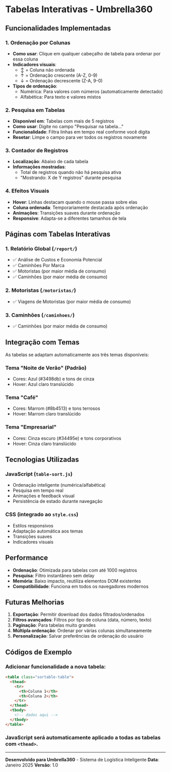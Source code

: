 # Tabelas Interativas - Umbrella360

## Funcionalidades Implementadas

### 1. Ordenação por Colunas
- **Como usar**: Clique em qualquer cabeçalho de tabela para ordenar por essa coluna
- **Indicadores visuais**: 
  - ↕ = Coluna não ordenada
  - ↑ = Ordenação crescente (A-Z, 0-9)
  - ↓ = Ordenação decrescente (Z-A, 9-0)
- **Tipos de ordenação**:
  - Numérica: Para valores com números (automaticamente detectado)
  - Alfabética: Para texto e valores mistos

### 2. Pesquisa em Tabelas
- **Disponível em**: Tabelas com mais de 5 registros
- **Como usar**: Digite no campo "Pesquisar na tabela..." 
- **Funcionalidade**: Filtra linhas em tempo real conforme você digita
- **Resetar**: Limpe o campo para ver todos os registros novamente

### 3. Contador de Registros
- **Localização**: Abaixo de cada tabela
- **Informações mostradas**:
  - Total de registros quando não há pesquisa ativa
  - "Mostrando: X de Y registros" durante pesquisa

### 4. Efeitos Visuais
- **Hover**: Linhas destacam quando o mouse passa sobre elas
- **Coluna ordenada**: Temporariamente destacada após ordenação
- **Animações**: Transições suaves durante ordenação
- **Responsive**: Adapta-se a diferentes tamanhos de tela

## Páginas com Tabelas Interativas

### 1. Relatório Global (`/report/`)
- ✅ Análise de Custos e Economia Potencial
- ✅ Caminhões Por Marca  
- ✅ Motoristas (por maior média de consumo)
- ✅ Caminhões (por maior média de consumo)

### 2. Motoristas (`/motoristas/`)
- ✅ Viagens de Motoristas (por maior média de consumo)

### 3. Caminhões (`/caminhoes/`)
- ✅ Caminhões (por maior média de consumo)

## Integração com Temas

As tabelas se adaptam automaticamente aos três temas disponíveis:

### Tema "Noite de Verão" (Padrão)
- Cores: Azul (#3498db) e tons de cinza
- Hover: Azul claro translúcido

### Tema "Café"
- Cores: Marrom (#8b4513) e tons terrosos
- Hover: Marrom claro translúcido

### Tema "Empresarial"
- Cores: Cinza escuro (#34495e) e tons corporativos
- Hover: Cinza claro translúcido

## Tecnologias Utilizadas

### JavaScript (`table-sort.js`)
- Ordenação inteligente (numérica/alfabética)
- Pesquisa em tempo real
- Animações e feedback visual
- Persistência de estado durante navegação

### CSS (integrado ao `style.css`)
- Estilos responsivos
- Adaptação automática aos temas
- Transições suaves
- Indicadores visuais

## Performance

- **Ordenação**: Otimizada para tabelas com até 1000 registros
- **Pesquisa**: Filtro instantâneo sem delay
- **Memória**: Baixo impacto, reutiliza elementos DOM existentes
- **Compatibilidade**: Funciona em todos os navegadores modernos

## Futuras Melhorias

1. **Exportação**: Permitir download dos dados filtrados/ordenados
2. **Filtros avançados**: Filtros por tipo de coluna (data, número, texto)
3. **Paginação**: Para tabelas muito grandes
4. **Múltipla ordenação**: Ordenar por várias colunas simultaneamente
5. **Personalização**: Salvar preferências de ordenação do usuário

## Códigos de Exemplo

### Adicionar funcionalidade a nova tabela:
```html
<table class="sortable-table">
  <thead>
    <tr>
      <th>Coluna 1</th>
      <th>Coluna 2</th>
    </tr>
  </thead>
  <tbody>
    <!-- dados aqui -->
  </tbody>
</table>
```

### JavaScript será automaticamente aplicado a todas as tabelas com `<thead>`.

---

**Desenvolvido para Umbrella360** - Sistema de Logística Inteligente
**Data**: Janeiro 2025
**Versão**: 1.0
